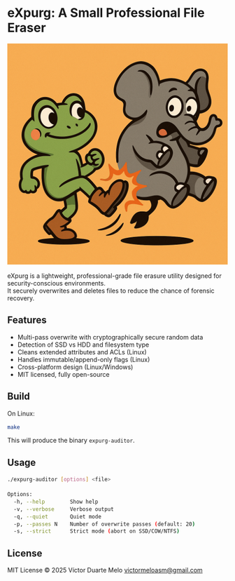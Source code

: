 # eXpurg: A Small Professional File Eraser
![Logo](logo.png)

eXpurg is a lightweight, professional-grade file erasure utility designed for security-conscious environments.  
It securely overwrites and deletes files to reduce the chance of forensic recovery.

## Features
- Multi-pass overwrite with cryptographically secure random data
- Detection of SSD vs HDD and filesystem type
- Cleans extended attributes and ACLs (Linux)
- Handles immutable/append-only flags (Linux)
- Cross-platform design (Linux/Windows)
- MIT licensed, fully open-source

## Build
On Linux:
```bash
make
```

This will produce the binary `expurg-auditor`.

## Usage
```bash
./expurg-auditor [options] <file>

Options:
  -h, --help        Show help
  -v, --verbose     Verbose output
  -q, --quiet       Quiet mode
  -p, --passes N    Number of overwrite passes (default: 20)
  -s, --strict      Strict mode (abort on SSD/COW/NTFS)
```

## License
MIT License © 2025 Víctor Duarte Melo <victormeloasm@gmail.com>
